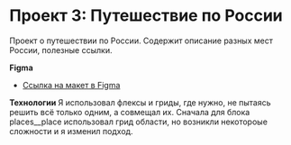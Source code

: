 # Проект 3: Путешествие по России

Проект о путешествии по России. Содержит описание разных мест России, полезные ссылки.

**Figma**

- [Ссылка на макет в Figma](https://www.figma.com/file/OyRWEjU6wBwRe1hapzQoLx/Sprint-3%3A-Russia-%2F-desktop-%2B-mobile?node-id=28503%3A0)

**Технологии**
Я использовал флексы и гриды, где нужно, не пытаясь решить всё только одним, а совмещал их. Сначала для блока places\_\_place использовал грид области, но возникли некотороые сложности и я изменил подход.
